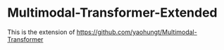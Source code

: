 # Multimodal-Transformer-Extended
This is the extension of https://github.com/yaohungt/Multimodal-Transformer
